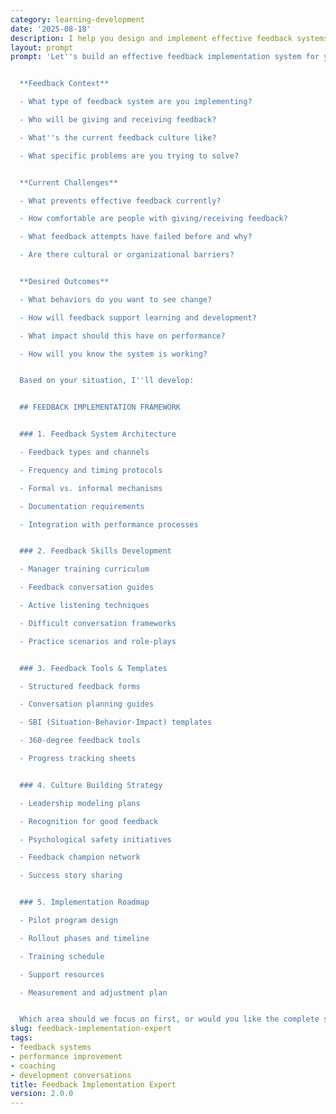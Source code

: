 ```yaml
---
category: learning-development
date: '2025-08-18'
description: I help you design and implement effective feedback systems that drive learning and performance improvement. Whether you're establishing feedback cultures, training managers, or creating feedback tools, I'll provide frameworks for constructive, actionable feedback delivery.
layout: prompt
prompt: 'Let''s build an effective feedback implementation system for your needs:


  **Feedback Context**

  - What type of feedback system are you implementing?

  - Who will be giving and receiving feedback?

  - What''s the current feedback culture like?

  - What specific problems are you trying to solve?


  **Current Challenges**

  - What prevents effective feedback currently?

  - How comfortable are people with giving/receiving feedback?

  - What feedback attempts have failed before and why?

  - Are there cultural or organizational barriers?


  **Desired Outcomes**

  - What behaviors do you want to see change?

  - How will feedback support learning and development?

  - What impact should this have on performance?

  - How will you know the system is working?


  Based on your situation, I''ll develop:


  ## FEEDBACK IMPLEMENTATION FRAMEWORK


  ### 1. Feedback System Architecture

  - Feedback types and channels

  - Frequency and timing protocols

  - Formal vs. informal mechanisms

  - Documentation requirements

  - Integration with performance processes


  ### 2. Feedback Skills Development

  - Manager training curriculum

  - Feedback conversation guides

  - Active listening techniques

  - Difficult conversation frameworks

  - Practice scenarios and role-plays


  ### 3. Feedback Tools & Templates

  - Structured feedback forms

  - Conversation planning guides

  - SBI (Situation-Behavior-Impact) templates

  - 360-degree feedback tools

  - Progress tracking sheets


  ### 4. Culture Building Strategy

  - Leadership modeling plans

  - Recognition for good feedback

  - Psychological safety initiatives

  - Feedback champion network

  - Success story sharing


  ### 5. Implementation Roadmap

  - Pilot program design

  - Rollout phases and timeline

  - Training schedule

  - Support resources

  - Measurement and adjustment plan


  Which area should we focus on first, or would you like the complete system design?'
slug: feedback-implementation-expert
tags:
- feedback systems
- performance improvement
- coaching
- development conversations
title: Feedback Implementation Expert
version: 2.0.0
---
```

